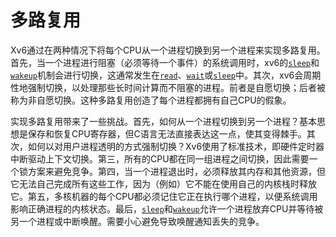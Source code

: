 # 多路复用

Xv6通过在两种情况下将每个CPU从一个进程切换到另一个进程来实现多路复用。首先，当一个进程进行阻塞（必须等待一个事件）的系统调用时，xv6的[`sleep`](/source/xv6-riscv/user/user.h.md)和[`wakeup`](/source/xv6-riscv/kernel/defs.h.md)机制会进行切换，这通常发生在[`read`](/source/xv6-riscv/user/user.h.md)、[`wait`](/source/xv6-riscv/user/user.h.md)或[`sleep`](/source/xv6-riscv/user/user.h.md)中。其次，xv6会周期性地强制切换，以处理那些长时间计算而不阻塞的进程。前者是自愿切换；后者被称为非自愿切换。这种多路复用创造了每个进程都拥有自己CPU的假象。

实现多路复用带来了一些挑战。首先，如何从一个进程切换到另一个进程？基本思想是保存和恢复CPU寄存器，但C语言无法直接表达这一点，使其变得棘手。其次，如何以对用户进程透明的方式强制切换？Xv6使用了标准技术，即硬件定时器中断驱动上下文切换。第三，所有的CPU都在同一组进程之间切换，因此需要一个锁方案来避免竞争。第四，当一个进程退出时，必须释放其内存和其他资源，但它无法自己完成所有这些工作，因为（例如）它不能在使用自己的内核栈时释放它。第五，多核机器的每个CPU都必须记住它正在执行哪个进程，以便系统调用影响正确进程的内核状态。最后，[`sleep`](/source/xv6-riscv/user/user.h.md)和[`wakeup`](/source/xv6-riscv/kernel/defs.h.md)允许一个进程放弃CPU并等待被另一个进程或中断唤醒。需要小心避免导致唤醒通知丢失的竞争。